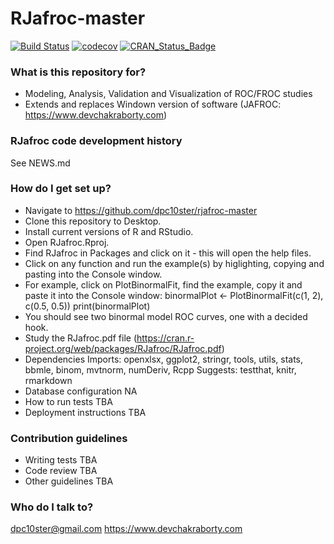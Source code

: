 RJafroc-master
========

[![Build Status](https://travis-ci.org/dpc10ster/rjafroc-master.svg?branch=master)](https://travis-ci.org/dpc10ster/rjafroc-master)
[![codecov](https://codecov.io/gh/dpc10ster/rjafroc-master/branch/master/graph/badge.svg)](https://codecov.io/gh/dpc10ster/rjafroc-master)
[![CRAN\_Status\_Badge](http://www.r-pkg.org/badges/version/rjafroc)](https://cran.r-project.org/package=rjafroc)

### What is this repository for? ###

* Modeling, Analysis, Validation and Visualization of ROC/FROC studies
* Extends and replaces Windown version of software (JAFROC: https://www.devchakraborty.com)

### RJafroc code development history ###
See NEWS.md

### How do I get set up? ###

* Navigate to https://github.com/dpc10ster/rjafroc-master
* Clone this repository to Desktop.
* Install current versions of R and RStudio.
* Open RJafroc.Rproj.
* Find RJafroc in Packages and click on it - this will open the help files.
* Click on any function and run the example(s) by higlighting, copying and pasting
     into the Console window.
* For example, click on PlotBinormalFit, find the example, copy it and paste it
     into the Console window:
     binormalPlot <- PlotBinormalFit(c(1, 2), c(0.5, 0.5))
     print(binormalPlot)
* You should see two binormal model ROC curves, one with a decided hook.
* Study the RJafroc.pdf file (https://cran.r-project.org/web/packages/RJafroc/RJafroc.pdf)
* Dependencies
Imports:
    openxlsx,
    ggplot2,
    stringr,
    tools,
    utils,
    stats,
    bbmle,
    binom,
    mvtnorm,
    numDeriv,
    Rcpp
Suggests:
    testthat,
    knitr,
    rmarkdown
* Database configuration
  NA
* How to run tests
  TBA
* Deployment instructions
  TBA

### Contribution guidelines ###

* Writing tests
  TBA
* Code review
  TBA
* Other guidelines
  TBA

### Who do I talk to? ###

dpc10ster@gmail.com
https://www.devchakraborty.com
